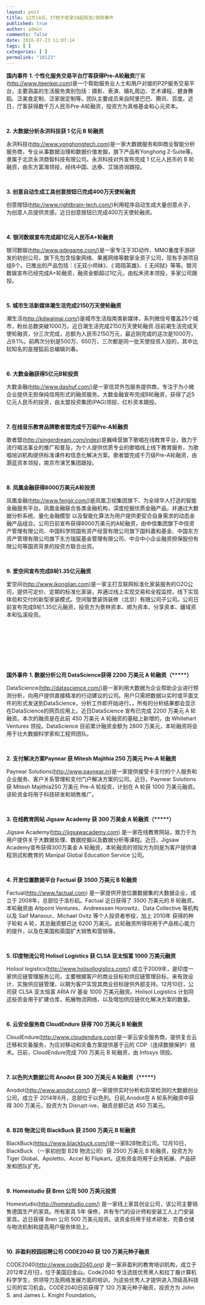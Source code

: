 ```yaml
---
layout: post
title: 12月14日，IT桔子收录19起投资/收购事件
published: true
author: admin
comments: false
date: 2016-07-23 11:07:14
tags: [ ]
categories: [ ]
permalink: "10123"
---
```

**国内事件**     **1. 个性化服务交易平台厅客获得Pre-A轮融资**厅客(http://www.iteenker.com)是一个帮助服务业人士和用户对接的P2P服务交易平台，主要涵盖的生活服务类别包括：摄影、表演、婚礼周边、艺术课程、健身舞蹈、泛美食定制、泛家居定制等。团队主要成员来自阿里巴巴、腾讯、百度。近日，厅客获得数千万人民币Pre-A轮融资，投资方为真格基金和心元资本。 

&nbsp;

**2. 大数据分析永洪科技获 1 亿元 B 轮融资**

永洪科技(http://www.yonghongtech.com)是一家大数据服务和BI商业智能分析服务商，专业从事数据治理和数据价值发掘，旗下产品有Yonghong Z-Suite等。隶属于北京永洪商智科技有限公司。永洪科技对外宣布完成 1 亿元人民币的 B 轮融资，由东方富海领投，经纬中国、达泰、艾瑞咨询跟投。

&nbsp;

**3. 创意自动生成工具创意按钮已完成400万天使轮融资**

创意按钮(http://www.rightbrain-tech.com/)利用程序自动生成大量创意点子，为创意人员提供灵感。近日创意按钮已完成400万天使轮融资。

&nbsp;

**4. 银河数娱宣布完成超1亿元人民币A+轮融资**

银河数娱(http://www.gdegame.com/)是一家专注于3D动作、MMO重度手游研发的初创公司，旗下先包含恒象网络、果酱网络等数家全资子公司，现有手游项目组8个。已推出的产品包括：《无双小师妹》、《 陌陌英雄》、《 无间狱》等等。银河数娱宣布已经完成A+轮融资，融资金额超过1亿元，由松禾资本领投，多家公司跟投。

&nbsp;

**5. 城市生活新媒体潮生活完成2150万天使轮融资**

潮生活(http://kdwaimai.com/)是城市生活指南类新媒体，系列微信号覆盖25个城市，粉丝总数突破1000万。近日潮生活完成2150万天使轮融资.目前潮生活完成天使轮融资，分三次完成，总额为人民币2150万元，最近刚完成的这次是1000万，占9.1%。前两次分别是500万、650万，三次都是同一批天使投资人投的，其中比较知名的是搜狐前总编辑刘春。

&nbsp;

**6. 大数金融获得5亿元B轮投资**

大数金融(http://www.dashuf.com/)是一家信贷外包服务提供商，专注于为小微企业提供无担保纯信用形式的融资服务。大数金融宣布完成B轮融资，获得了近5亿元人民币的投资，由太盟投资集团(PAG)领投、红杉资本跟投。

&nbsp;

**7. 在线音乐教育品牌歌者盟完成千万级Pre-A轮融资**

歌者盟(http://singerdream.com/index)是巍峰营旗下歌唱在线教育平台，致力于流行唱法事业的推广和普及，为个人提供优质专业的歌唱线上线下教育服务，为歌唱培训机构提供标准课件和信息化解决方案。歌者盟完成千万级Pre-A轮融资，由灏蓝资本领投，南京市演艺集团跟投。

&nbsp;

**8. 凤凰金融获得8000万美元A轮投资**

凤凰金融(http://www.fengjr.com/)是凤凰卫视集团旗下、为全球华人打造的智能金融服务平台。凤凰金融联合各类金融机构，深度挖掘优质金融产品，并通过大数据分析系统、量化金融模型 以及智能化算法为用户提供更契合自身需求的动态金融产品组合。公司日前宣布获得8000万美元的A轮融资，由中信集团旗下中信资产管理有限公司、中国科学院国有资产经营有限公司旗下国科嘉和基金、中国东方资产管理有限公司旗下东方瑞宸基金管理有限公司、中合中小企业融资担保股份有限公司等国资背景的投资方联合出资。

&nbsp;

**9. 爱空间宣布完成B轮1.35亿元融资**

爱空间(http://www.ikongjian.com)是一家主打互联网标准化家装服务的O2O公司，提供可定价、定期的标准化家装，并通过线上实现交易和全程监控，线下实现体验和交付的新型家装模式。空间智慧装饰装修（北京）有限公司子公司。公司日前宣布完成B轮1.35亿元融资，投资方为景林资本、顺为资本、分享资本、疆域资本和弘溪投资。

&nbsp; 

&nbsp; 

&nbsp; 

&nbsp;

**国外事件**     **1. 数据分析公司 DataScience获得 2200 万美元 A 轮融资（\*****）** 

DataScience(http://datascience.com/)是一家利用大数据为企业帮助企业进行预测分析，向用户提供直接精准的行动建议的公司。用户只需把数据以实时或平面文件的形式发送到DataScience，分析工作即开始进行。，所有的分析结果都会显示在DataScience的网页应用上。近日DataScience 宣布已完成 2200 万美元 A 轮融资。本次的融资是在此前 450 万美元 A 轮融资的基础上新增的，由 Whitehart Ventures 领投。DataScience 目前累计融资金额为 2800 万美元，本轮融资将会用于壮大数据科学家和工程师团队。

&nbsp;

**2. 支付解决方案Paynear 获 Mitesh Majithia 250 万美元 Pre-A 轮融资**

Paynear Solutions(http://www.paynear.in)是一家提供接受卡支付的个人服务和企业服务、客户关系管理和支付门户解决方案的公司。近日，Paynear Solutions 获 Mitesh Majithia250 万美元 Pre-A 轮投资，计划在 A 轮获 1000 万美元融资。该轮资金将用于科技研发和销售推广。

&nbsp;

**3. 在线教育网站 Jigsaw Academy 获 300 万美金 A 轮融资（\*****）**

Jigsaw Academy(http://jigsawacademy.com) 是一家在线教育网站，致力于为用户提供关于大数据处理、数据挖掘以及数据分析等课程。近日，Jigsaw Academy宣布获得300万美金 A 轮融资，本轮融资的领投方为同是为客户提供课程测试和教育的 Manipal Global Education Service 公司。

&nbsp;

**4. 开发位置数据平台 Factual 获 3500 万美元 B 轮融资**

Factual(http://www.factual.com) 是一家提供开放位置数据集的大数据企业，成立于 2008年，总部位于洛杉矶。Factual 近日获得了 3500 万美元的 B 轮融资，本轮融资由 Altpoint Ventures、Andreessen Horowitz、Data Collective 等机构以及 Saif Mansour、Michael Ovitz 等个人投资者参投，加上 2010年 获得的种子轮和 A 轮，其总融资额已达 6200 万美元。此轮融资所得将用于产品核心能力的提升，以及在美国和英国扩大销售和营销等。

&nbsp;

**5. 印度物流公司 Holisol Logistics 获 CLSA 亚太恒富 1000 万美元融资**

Holisol logistics(http://www.holisollogistics.com/) 成立于2009年，是印度一家供应链管理服务公司，主要根据客户的商业目标和供应链管理目标，来有效设计、实施供应链管理，以期为客户实现其商业目标提供外部支持。12月10日，公司获 CLSA 亚太恒富 ARIA IV 基金 1000 万美元融资。Holisol Logistics 计划将这些资金用于扩建仓库，拓展物流网络，以及增加供应链优化解决方案的数量。

&nbsp;

**6. 云安全服务商 CloudEndure 获得 700 万美元 B 轮融资**

CloudEndure(http://www.cloudendure.com)是一家云安全服务商，提供复合云迁移和灾备服务，为应对移动和灾备方案提供基于云的 CDP（连续数据保护）技术。日前，CloudEndure完成 700 万美元 B 轮融资，由 Infosys 领投。

&nbsp;

**7. 以色列大数据公司 Anodot 获 300 万美元 A 轮融资（\*****）**

Anodot(http://www.anodot.com/) 是一家提供实时分析和异常检测的大数据创业公司，成立于 2014年6月，总部位于以色列。日前,Anodot在 A 轮系列融资中获得 300 万美元，投资方为 Disrupt-ive，融资总额已达 450 万美元。

&nbsp;

**8. B2B 物流公司 BlackBuck 获 2500 万美元 B 轮融资**

BlackBuck(https://www.blackbuck.com/)是一家B2B物流公司。12月10日，BlackBuck （一家初创型 B2B 物流公司）获 2500 万美元 B 轮融资，投资方为 Tiger Global、Apoletto、Accel 和 Flipkart。这些资金将用于业务拓展、产品研发和团队扩充。

&nbsp;

**9. Homestudio 获 Bren 公司 500 万美元投资**

Homestudio(http://homestudio.com/) 是一家线上家具创业公司，该公司主要销售德国生产的家具。所有家具 5年 保修，并有专门的设计师和安装工人上门安装家具。近日获得 Bren 公司 500 万美元投资。该资金将用于技术研发、完善仓储与物流机制和提高用户服务体验上。

&nbsp;

**10. 非盈利校园招聘公司 CODE2040 获 120 万美元种子融资**

CODE2040(http://www.code2040.org) 是一家非盈利的教育培训机构，成立于 2012年2月1日，位于美国旧金山。Code2040 专注选拔优秀黑人和拉丁裔计算机科学学生，供领导力及网络发展方面的培训，为这些优秀人才提供进入顶级高科技公司的实习机会。CODE2040日前获得了 120 万美元种子融资，投资方为 John S. and James L. Knight Foundation。 